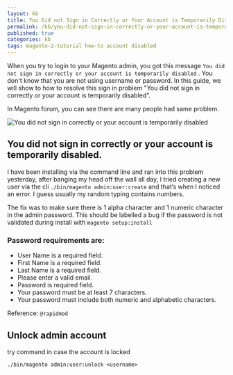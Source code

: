 ```yaml
---
layout: kb
title: You Did not Sign in Correctly or Your Account is Temporarily Disabled Magento 2
permalink: /kb/you-did-not-sign-in-correctly-or-your-account-is-temporarily-disabled-magento-2.html
published: true
categories: kb 
tags: magento-2-tutorial how-to account disabled
---
```


When you try to login to your Magento admin, you got this message ``You did not sign in correctly or your account is temporarily disabled`` . You don't know that you are not using username or password. In this guide, we will show to how to resolve this sign in problem "You did not sign in correctly or your account is temporarily disabled".

In Magento forum, you can see there are many people had same problem.

![You did not sign in correctly or your account is temporarily disabled](https://lh4.googleusercontent.com/MxzGBZWUuJL1-8cZdlv8jP4pUvsGOQ0gbWAaVcrM-B-NHnJ31UDOp7e5mHFyL2Z0p-L4AJlxy-spME255OzZVu2tqPPqZy8cTvBy_wXu5cSFvX1V0UQiaiAc_KXYGsDBx6RYiPRn)



## You did not sign in correctly or your account is temporarily disabled.


I have been installing via the command line and ran into this problem yesterday, after banging my head off the wall all day, I tried creating a new user via the cli ``./bin/magento admin:user:create`` and that’s when I noticed an error. I guess usually my random typing contains numbers.

The fix was to make sure there is 1 alpha character and 1 numeric character in the admin password. This should be labelled a bug if the password is not validated during install with ``magento setup:install``


### Password requirements are:

- User Name is a required field.
- First Name is a required field.
- Last Name is a required field.
- Please enter a valid email.
- Password is required field.
- Your password must be at least 7 characters.
- Your password must include both numeric and alphabetic characters.

Reference: `@rapidmod`

## Unlock admin account

try command in case the account is locked

~~~
./bin/magento admin:user:unlock <username>
~~~
